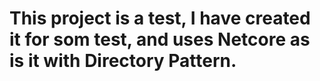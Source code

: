 # This project is a test, I have created it for som test, and uses Netcore as is it with Directory Pattern.
